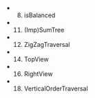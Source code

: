 - 8. isBalanced
- 11. (Imp)SumTree
- 12. ZigZagTraversal
- 14. TopView
- 16. RightView
- 18. VerticalOrderTraversal
